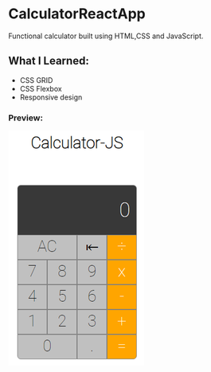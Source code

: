 # CalculatorReactApp

Functional calculator built using HTML,CSS and JavaScript.

## What I Learned:

- CSS GRID
- CSS Flexbox
- Responsive design

### Preview:

![alt text](calc-app.png 'Preview Image')
